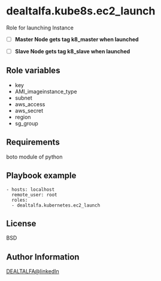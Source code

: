 
 # dealtalfa.kube8s.ec2_launch
 
 Role for launching Instance
 
- [ ]  **Master Node gets tag k8_master when launched**
- [ ]  **Slave Node gets tag k8_slave when launched**


## Role variables

* key
* AMI_imageinstance_type
* subnet
* aws_access
* aws_secret
* region 
* sg_group

Requirements
------------
boto module of python

## Playbook example

    - hosts: localhost
      remote_user: root
      roles:
      - dealtalfa.kubernetes.ec2_launch
      
 License
-------

BSD

Author Information
------------------

[DEALTALFA@linkedIn](https://www.linkedin.com/in/deepak-yadav-588685127/)
